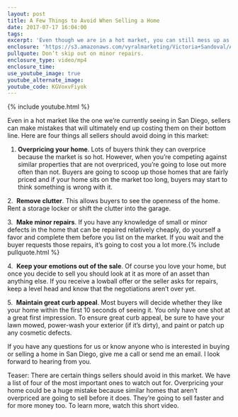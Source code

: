 ```yaml
---
layout: post
title: A Few Things to Avoid When Selling a Home
date: 2017-07-17 16:04:00
tags:
excerpt: 'Even though we are in a hot market, you can still mess up as a seller. Here are four common mishaps to avoid.'
enclosure: 'https://s3.amazonaws.com/vyralmarketing/Victoria+Sandoval/A+Few+Things+to+Avoid+When+Selling+a+Home+(1).mp4'
pullquote: Don’t skip out on minor repairs.
enclosure_type: video/mp4
enclosure_time:
use_youtube_image: true
youtube_alternate_image:
youtube_code: KGVoxvFiyok
---
```



{% include youtube.html %}

Even in a hot market like the one we’re currently seeing in San Diego, sellers can make mistakes that will ultimately end up costing them on their bottom line. Here are four things all sellers should avoid doing in this market:

1. **Overpricing your home**. Lots of buyers think they can overprice because the market is so hot. However, when you’re competing against similar properties that are not overpriced, you’re going to lose out more often than not. Buyers are going to scoop up those homes that are fairly priced and if your home sits on the market too long, buyers may start to think something is wrong with it.

2.&nbsp; **Remove clutter**. This allows buyers to see the openness of the home. Rent a storage locker or shift the clutter into the garage.

3.&nbsp; **Make minor repairs**. If you have any knowledge of small or minor defects in the home that can be repaired relatively cheaply, do yourself a favor and complete them before you list on the market. If you wait and the buyer requests those repairs, it’s going to cost you a lot more.{% include pullquote.html %}

4.&nbsp; **Keep your emotions out of the sale**. Of course you love your home, but once you decide to sell you should look at it as more of an asset than anything else. If you receive a lowball offer or the seller asks for repairs, keep a level head and know that the negotiations aren’t over yet.

5.&nbsp; **Maintain great curb appeal**. Most buyers will decide whether they like your home within the first 10 seconds of seeing it. You only have one shot at a great first impression. To ensure great curb appeal, be sure to have your lawn mowed, power-wash your exterior (if it’s dirty), and paint or patch up any cosmetic defects.

If you have any questions for us or know anyone who is interested in buying or selling a home in San Diego, give me a call or send me an email. I look forward to hearing from you.

Teaser: There are certain things sellers should avoid in this market. We have a list of four of the most important ones to watch out for. Overpricing your home could be a huge mistake because similar homes that aren’t overpriced are going to sell before it does. They’re going to sell faster and for more money too. To learn more, watch this short video.